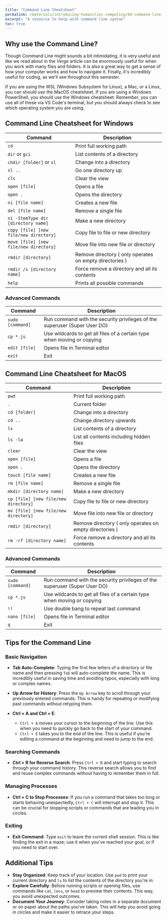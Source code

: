 ```yaml
---
title: "Command Line Cheatsheet"
permalink: /materials/introducing-humanities-computing/04-command-line-cheatsheet
excerpt: "A resource to help with command line syntax"
toc: true
---
```


## Why use the Command Line?

Though Command Line might sounds a bit intimidating, it is very useful and like we read about in the *Verge* article can be enormously useful for when you work with many files and folders. It is also a great way to get a sense of how your computer works and how to navigate it. Finally, it's incredibly useful for coding, as we'll see throughout this semester.

If you are using the WSL (Windows Subsystem for Linux), a Mac, or a Linux, you can should use the MacOS cheatsheet. If you are using a Windows PowerShell, you should use the Windows cheatsheet. Remember, you can use all of these via VS Code's terminal, but you should always check to see which operating system you are using.

## Command Line Cheatsheet for Windows

| Command | Description |
| ------------- | ------------- |
| `cd` | Print full working path |
| `dir` or `gci`| List contents of a directory  |
| `chdir [folder]` or `sl` | Change into a directory |
| `sl ..` | Go one directory up |
| `cls` | Clear the view |
| `open [file]` | Opens a file |
| `open .` | Opens the directory |
| `ni [file name]`| Creates a new file |
| `del [file name]`| Remove a single file |
| `ni -ItemType dir [directory name]` | Make a new directory |
| `copy [file] [new file/new directory]` | Copy file to file or new directory |
| `move [file] [new file/new directory]` | Move file into new file or directory |
| `rmdir [directory]` | Remove directory ( only operates on empty directories ) |
| `rmdir /s [directory name]` | Force remove a directory and all its contents |
| `help` | Prints all possible commands |

### Advanced Commands

| Command | Description |
| ------------- | ------------- |
| `sudo [command]` | Run command with the security privileges of the superuser (Super User DO) |
| `cp *.js`| Use wildcards to get all files of a certain type when moving or copying|
| `edit [file]` | Opens file in Terminal editor |
| `exit` | Exit |

## Command Line Cheatsheet for MacOS

| Command | Description |
| ------------- | ------------- |
| `pwd` | Print full working path |
| `.` | Current folder |
| `cd [folder]` | Change into a directory |
| `cd ..` | Change directory upwards |
| `ls` | List contents of a directory |
| `ls -la` | List all contents including hidden files |
| `clear` | Clear the view |
| `open [file]` | Opens a file |
| `open .` | Opens the directory |
| `touch [file name]`| Creates a new file |
| `rm [file name]`| Remove a single file |
| `mkdir [directory name]` | Make a new directory |
| `cp [file] [new file/new directory]` | Copy file to file or new directory |
| `mv [file] [new file/new directory]` | Move file into new file or directory |
| `rmdir [directory]` | Remove directory ( only operates on empty directories ) |
| `rm -rf [directory name]` | Force remove a directory and all its contents |

### Advanced Commands

| Command | Description |
| ------------- | ------------- |
| `sudo [command]` | Run command with the security privileges of the superuser (Super User DO) |
| `cp *.js`| Use wildcards to get all files of a certain type when moving or copying|
| `!!` | Use double bang to repeat last command |
| `nano [file]` | Opens file in Terminal editor |
| `q` | Exit |

## Tips for the Command Line

### Basic Navigation

- **Tab Auto-Complete**: Typing the first few letters of a directory or file name and then pressing `Tab` will auto-complete the name. This is incredibly useful in saving time and avoiding typos, especially with long or complex names.

- **Up Arrow for History**: Press the `Up Arrow` key to scroll through your previously entered commands. This is handy for repeating or modifying past commands without retyping them.

- **Ctrl + A and Ctrl + E**:
  - `Ctrl + A` moves your cursor to the beginning of the line. Use this when you need to quickly go back to the start of your command.
  - `Ctrl + E` takes you to the end of the line. This is useful if you're editing a command at the beginning and need to jump to the end.

### Searching Commands

- **Ctrl + R for Reverse Search**: Press `Ctrl + R` and start typing to search through your command history. This reverse search allows you to find and reuse complex commands without having to remember them in full.

### Managing Processes

- **Ctrl + C to Stop Processes**: If you run a command that takes too long or starts behaving unexpectedly, `Ctrl + C` will interrupt and stop it. This can be crucial for stopping scripts or commands that are leading you in circles.

### Exiting

- **Exit Command**: Type `exit` to leave the current shell session. This is like finding the exit in a maze; use it when you've reached your goal, or if you need to start over.

## Additional Tips

- **Stay Organized**: Keep track of your location. Use `pwd` to print your current directory and `ls` to list the contents of the directory you're in.
- **Explore Carefully**: Before running scripts or opening files, use commands like `cat`, `less`, or `head` to preview their contents. This way, you avoid unexpected outcomes.
- **Document Your Journey**: Consider taking notes in a separate document or on paper about the paths you've taken. This will help you avoid going in circles and make it easier to retrace your steps.